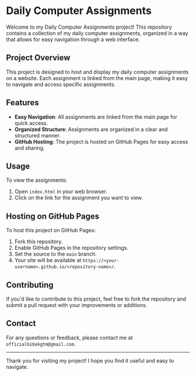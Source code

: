 # Daily Computer Assignments

Welcome to my Daily Computer Assignments project! This repository contains a collection of my daily computer assignments, organized in a way that allows for easy navigation through a web interface.

## Project Overview

This project is designed to host and display my daily computer assignments on a website. Each assignment is linked from the main page, making it easy to navigate and access specific assignments.

## Features

- **Easy Navigation**: All assignments are linked from the main page for quick access.
- **Organized Structure**: Assignments are organized in a clear and structured manner.
- **GitHub Hosting**: The project is hosted on GitHub Pages for easy access and sharing.
## Usage

To view the assignments:

1. Open `index.html` in your web browser.
2. Click on the link for the assignment you want to view.

## Hosting on GitHub Pages

To host this project on GitHub Pages:

1. Fork this repository.
2. Enable GitHub Pages in the repository settings.
3. Set the source to the `main` branch.
4. Your site will be available at `https://<your-username>.github.io/<repository-name>/`.

## Contributing

If you'd like to contribute to this project, feel free to fork the repository and submit a pull request with your improvements or additions.


## Contact

For any questions or feedback, please contact me at `officialbibekgtm@gmail.com`.

---

Thank you for visiting my project! I hope you find it useful and easy to navigate.
